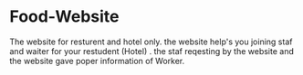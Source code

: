 # Food-Website
The website for resturent and hotel only. the website help's you joining staf and waiter for your restudent (Hotel) . the staf reqesting by the website and the website gave poper information of Worker.

